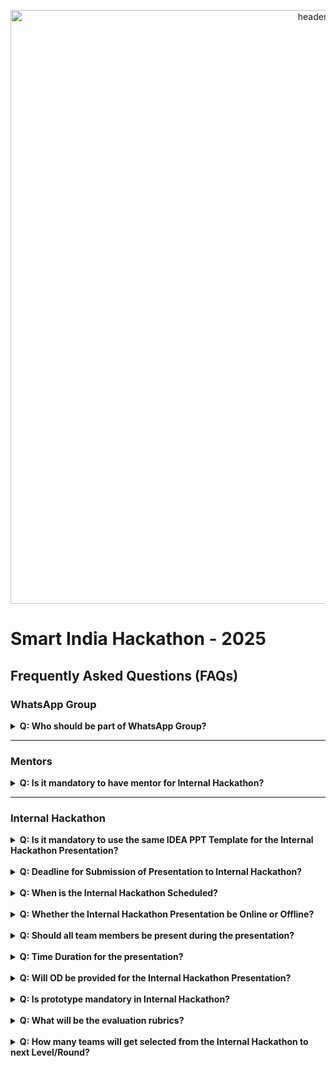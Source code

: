 <p align="center">
    <img src="Assets/images/header.png" width=950 alt="header" />
</p>

# Smart India Hackathon - 2025

## Frequently Asked Questions (FAQs)

### WhatsApp Group

<details>
<summary><b>Q: Who should be part of WhatsApp Group?</b></summary>
<p>
<br/>
A: As the name suggested, <b>ONLY Team Leaders should be part of the WhatsApp Group</b>. It is the responsibility of the Team Leader to pass the communication with their Team Members/Team Mentors. 
</p>
</details>

---

### Mentors

<details>
<summary><b>Q: Is it mandatory to have mentor for Internal Hackathon?</b></summary>
<p>
<br/>
A: Teams can nominate up to <b>two mentors</b> — who can be <i>senior faculty or domain experts</i> — for guidance.  
<i>However, this is not mandatory, but recommended.</i>
</p>
</details>

---

### Internal Hackathon

<details>
<summary><b>Q: Is it mandatory to use the same IDEA PPT Template for the Internal Hackathon Presentation?</b></summary>
<p>
<br/>
A: Yes, teams should refer to the <a href="https://sih.gov.in/letters/SIH2025-IDEA-Presentation-Format.pptx">Presentation Template</a> as per SIH Site for Internal Hackathon Presentation.
</p>
</details>
<br/>
<details>
<summary><b>Q: Deadline for Submission of Presentation to Internal Hackathon?</b></summary>
<p>
<br/>
A: <del>12th Sept, 2025 7:00 PM</del>. Extended Deadline is <b>15th Sept, 7:00 PM</b>.  
Submission link will posted via <a href="https://chat.whatsapp.com/HGMElprUqBMFhD8UiUTxto">SIH Team Leaders WhatsApp Group</a>.
</p>
</details>
<br/>
<details>
<summary><b>Q: When is the Internal Hackathon Scheduled?</b></summary>
<p>
<br/>
A: Tentatively <b>22nd to 24th Sept, 2025</b>.  
Check our <a href="https://www.instagram.com/sih.amrita/p/DOwLShwgRA1/">Instagram</a>.
</p>
</details>
<br/>
<details>
<summary><b>Q: Whether the Internal Hackathon Presentation be Online or Offline?</b></summary>
<p>
<br/>
A: It will be an <b>offline (in-person)</b> presentation to the Jury Panel.  
All the Team Members should be available during the presentation.
</p>
</details>
<br/>
<details>
<summary><b>Q: Should all team members be present during the presentation?</b></summary>
<p>
A: Yes, all registered team members are expected to be present during the Internal Hackathon presentation.  
Active participation from the whole team will be considered positively by the Jury.  
However, the number of members actually presenting is up to the team to decide.
</p>
</details>
<br/>
<details>
<summary><b>Q: Time Duration for the presentation?</b></summary>
<p>
<br/>
A: 15 minutes will given for each team (including presentation and Q&A).
</p>
</details>
<br/>
<details>
<summary><b>Q: Will OD be provided for the Internal Hackathon Presentation?</b></summary>
<p>
<br/>
A: Yes, OD will be provided for the slot in which the Team is presenting.
</p>
</details>
<br/>
<details>
<summary><b>Q: Is prototype mandatory in Internal Hackathon?</b></summary>
<p>
<br/>
A: No, a fully developed prototype is <b>not mandatory</b> for the Internal Hackathon. However, teams can showcase <i>screenshots or simple clips (as GIFs)</i> within their presentation to effectively communicate their idea to the Jury Panel.
</p>
</details>
<br/>
<details>
<summary><b>Q: What will be the evaluation rubrics?</b></summary>
<p>
<br/>
A: TBD
</p>
</details>
<br/>
<details>
<summary><b>Q: How many teams will get selected from the Internal Hackathon to next Level/Round?</b></summary>
<p>
<br/>
A: <b>45 Top Teams + 05 Waitlisted Team</b> (50 Teams) will be nominated by the SPOC via the SIH Portal.
</p>
</details>





